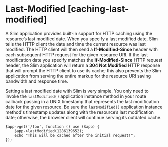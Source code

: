 # Last-Modified [caching-last-modified] #

A Slim application provides built-in support for HTTP caching using the resource’s last modified date. When you specify a last modified date, Slim tells the HTTP client the date and time the current resource was last modified. The HTTP client will then send a **If-Modified-Since** header with each subsequent HTTP request for the given resource URI. If the last modification date you specify matches the **If-Modified-Since** HTTP request header, the Slim application will return a **304 Not Modified** HTTP response that will prompt the HTTP client to use its cache; this also prevents the Slim application from serving the entire markup for the resource URI saving bandwidth and response time.

Setting a last modified date with Slim is very simple. You only need to invoke the `lastModified()` application instance method in your route callback passing in a UNIX timestamp that represents the last modification date for the given resource. Be sure the `lastModified()` application instance method's timestamp updates along with the resource’s last modification date; otherwise, the browser client will continue serving its outdated cache.

    $app->get('/foo', function () use ($app) {
        $app->lastModified(1286139652);
        echo "This will be cached after the initial request!";
    });